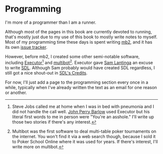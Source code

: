 # Programming

I'm more of a programmer than I am a runner.

Although most of the pages in this book are currently devoted to
running, that's mostly just due to my use of this book to mostly write
notes to myself.  Most of my programming time these days is spent
writing [mb2](https://ctm.github.io/docs/players_manual/), and it has
its own [issue tracker](https://github.com/ctm/mb2-doc/issues).

However, before mb2, I created some other semi-notable software,
including
[Executor](https://en.wikipedia.org/wiki/Executor_(software))[^1] and
[multibot](https://ctm.github.io/docs/players_manual/thanks/multibot.html)[^2]. Executor gave [Sam
Lantinga](https://en.wikipedia.org/wiki/Sam_Lantinga) an excuse to
write [SDL](https://libsdl.org/). Although Sam probably would have
created SDL regardless, I still got a nice shout-out in [SDL's
Credits](https://libsdl.org/credits.php).

For now, I'll just add a page to the programming section every once in
a while, typically when I've already written the text as an email for one
reason or another.

[^1]: Steve Jobs called me at home when I was in bed with pneumonia
and I did not handle the call well.  [John Perry
Barlow](https://www.stone.com/barlow/) used Executor but his literal
first words to me in person were "You're an asshole." I'll write up
those two stories if there's any interest.

[^2]: Multibot was the first software to deal multi-table poker tournaments on
the internet. You won't find it via a web search though, because I sold it
to Poker School Online where it was used for years. If there's interest, I'll
write more on multibot.
